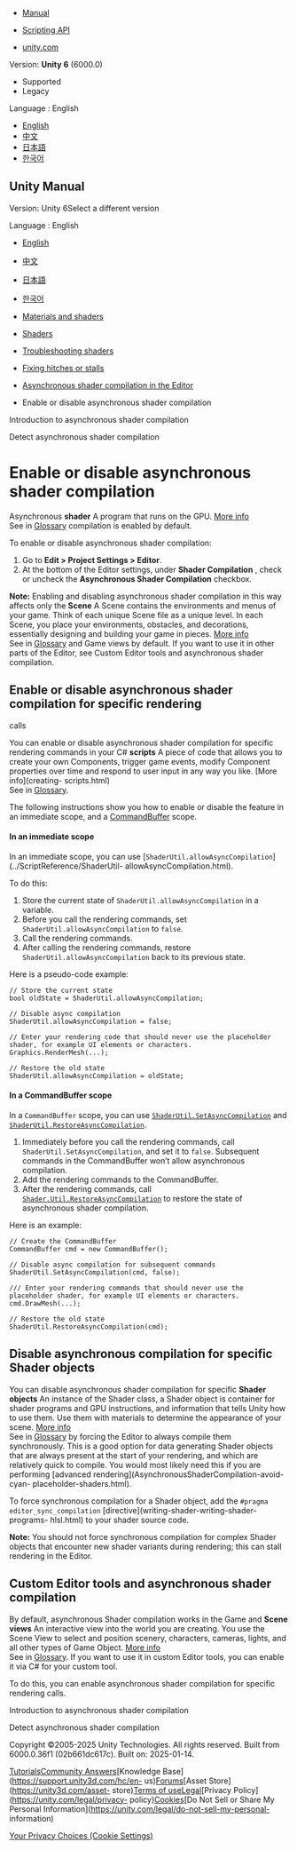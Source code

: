 [](https://docs.unity3d.com)

  * [Manual](../Manual/index.html)
  * [Scripting API](../ScriptReference/index.html)

  * [unity.com](https://unity.com/)

Version: **Unity 6** (6000.0)

  * Supported
  * Legacy

Language : English

  * [English](/Manual/AsynchronousShaderCompilation-enable-or-disable.html)
  * [中文](/cn/current/Manual/AsynchronousShaderCompilation-enable-or-disable.html)
  * [日本語](/ja/current/Manual/AsynchronousShaderCompilation-enable-or-disable.html)
  * [한국어](/kr/current/Manual/AsynchronousShaderCompilation-enable-or-disable.html)

[](https://docs.unity3d.com)

## Unity Manual

Version: Unity 6Select a different version

Language : English

  * [English](/Manual/AsynchronousShaderCompilation-enable-or-disable.html)
  * [中文](/cn/current/Manual/AsynchronousShaderCompilation-enable-or-disable.html)
  * [日本語](/ja/current/Manual/AsynchronousShaderCompilation-enable-or-disable.html)
  * [한국어](/kr/current/Manual/AsynchronousShaderCompilation-enable-or-disable.html)

  * [Materials and shaders](materials-and-shaders.html)
  * [Shaders](Shaders.html)
  * [Troubleshooting shaders](shader-troubleshooting.html)
  * [Fixing hitches or stalls](shader-reduce-stalling.html)
  * [Asynchronous shader compilation in the Editor](AsynchronousShaderCompilation.html)
  * Enable or disable asynchronous shader compilation

[](AsynchronousShaderCompilation-introduction.html)

Introduction to asynchronous shader compilation

[](AsynchronousShaderCompilation-detect.html)

Detect asynchronous shader compilation

# Enable or disable asynchronous shader compilation

Asynchronous **shader** A program that runs on the GPU. [More
info](Shaders.html)  
See in [Glossary](Glossary.html#Shader) compilation is enabled by default.

To enable or disable asynchronous shader compilation:

  1. Go to **Edit > Project Settings > Editor**.
  2. At the bottom of the Editor settings, under **Shader Compilation** , check or uncheck the **Asynchronous Shader Compilation** checkbox.

**Note:** Enabling and disabling asynchronous shader compilation in this way
affects only the **Scene** A Scene contains the environments and menus of your
game. Think of each unique Scene file as a unique level. In each Scene, you
place your environments, obstacles, and decorations, essentially designing and
building your game in pieces. [More info](CreatingScenes.html)  
See in [Glossary](Glossary.html#Scene) and Game views by default. If you want
to use it in other parts of the Editor, see Custom Editor tools and
asynchronous shader compilation.

## Enable or disable asynchronous shader compilation for specific rendering
calls

You can enable or disable asynchronous shader compilation for specific
rendering commands in your C# **scripts** A piece of code that allows you to
create your own Components, trigger game events, modify Component properties
over time and respond to user input in any way you like. [More info](creating-
scripts.html)  
See in [Glossary](Glossary.html#Scripts).

The following instructions show you how to enable or disable the feature in an
immediate scope, and a
[CommandBuffer](../ScriptReference/Rendering.CommandBuffer.html) scope.

#### In an immediate scope

In an immediate scope, you can use
[`ShaderUtil.allowAsyncCompilation`](../ScriptReference/ShaderUtil-
allowAsyncCompilation.html).

To do this:

  1. Store the current state of `ShaderUtil.allowAsyncCompilation` in a variable.
  2. Before you call the rendering commands, set `ShaderUtil.allowAsyncCompilation` to `false`.
  3. Call the rendering commands.
  4. After calling the rendering commands, restore `ShaderUtil.allowAsyncCompilation` back to its previous state.

Here is a pseudo-code example:

    
    
    // Store the current state
    bool oldState = ShaderUtil.allowAsyncCompilation;
    
    // Disable async compilation
    ShaderUtil.allowAsyncCompilation = false;
    
    // Enter your rendering code that should never use the placeholder shader, for example UI elements or characters.
    Graphics.RenderMesh(...);
    
    // Restore the old state
    ShaderUtil.allowAsyncCompilation = oldState;
    

#### In a CommandBuffer scope

In a `CommandBuffer` scope, you can use
[`ShaderUtil.SetAsyncCompilation`](../ScriptReference/ShaderUtil.SetAsyncCompilation.html)
and
[`ShaderUtil.RestoreAsyncCompilation`](../ScriptReference/ShaderUtil.RestoreAsyncCompilation.html).

  1. Immediately before you call the rendering commands, call `ShaderUtil.SetAsyncCompilation`, and set it to `false`. Subsequent commands in the CommandBuffer won’t allow asynchronous compilation.
  2. Add the rendering commands to the CommandBuffer.
  3. After the rendering commands, call [`Shader.Util.RestoreAsyncCompilation`](../ScriptReference/ShaderUtil.RestoreAsyncCompilation.html) to restore the state of asynchronous shader compilation.

Here is an example:

    
    
    // Create the CommandBuffer
    CommandBuffer cmd = new CommandBuffer();
    
    // Disable async compilation for subsequent commands
    ShaderUtil.SetAsyncCompilation(cmd, false);
    
    /// Enter your rendering commands that should never use the placeholder shader, for example UI elements or characters.
    cmd.DrawMesh(...);
    
    // Restore the old state
    ShaderUtil.RestoreAsyncCompilation(cmd);
    

## Disable asynchronous compilation for specific Shader objects

You can disable asynchronous shader compilation for specific **Shader
objects** An instance of the Shader class, a Shader object is container for
shader programs and GPU instructions, and information that tells Unity how to
use them. Use them with materials to determine the appearance of your scene.
[More info](shader-objects.html)  
See in [Glossary](Glossary.html#Shaderobject) by forcing the Editor to always
compile them synchronously. This is a good option for data generating Shader
objects that are always present at the start of your rendering, and which are
relatively quick to compile. You would most likely need this if you are
performing [advanced rendering](AsynchronousShaderCompilation-avoid-cyan-
placeholder-shaders.html).

To force synchronous compilation for a Shader object, add the `#pragma
editor_sync_compilation` [directive](writing-shader-writing-shader-programs-
hlsl.html) to your shader source code.

**Note:** You should not force synchronous compilation for complex Shader
objects that encounter new shader variants during rendering; this can stall
rendering in the Editor.

## Custom Editor tools and asynchronous shader compilation

By default, asynchronous Shader compilation works in the Game and **Scene
views** An interactive view into the world you are creating. You use the Scene
View to select and position scenery, characters, cameras, lights, and all
other types of Game Object. [More info](UsingTheSceneView.html)  
See in [Glossary](Glossary.html#SceneView). If you want to use it in custom
Editor tools, you can enable it via C# for your custom tool.

To do this, you can enable asynchronous shader compilation for specific
rendering calls.

[](AsynchronousShaderCompilation-introduction.html)

Introduction to asynchronous shader compilation

[](AsynchronousShaderCompilation-detect.html)

Detect asynchronous shader compilation

Copyright ©2005-2025 Unity Technologies. All rights reserved. Built from
6000.0.36f1 (02b661dc617c). Built on: 2025-01-14.

[Tutorials](https://learn.unity.com/)[Community
Answers](https://answers.unity3d.com)[Knowledge
Base](https://support.unity3d.com/hc/en-
us)[Forums](https://forum.unity3d.com)[Asset Store](https://unity3d.com/asset-
store)[Terms of
use](https://docs.unity3d.com/Manual/TermsOfUse.html)[Legal](https://unity.com/legal)[Privacy
Policy](https://unity.com/legal/privacy-
policy)[Cookies](https://unity.com/legal/cookie-policy)[Do Not Sell or Share
My Personal Information](https://unity.com/legal/do-not-sell-my-personal-
information)

[Your Privacy Choices (Cookie Settings)](javascript:void\(0\);)

